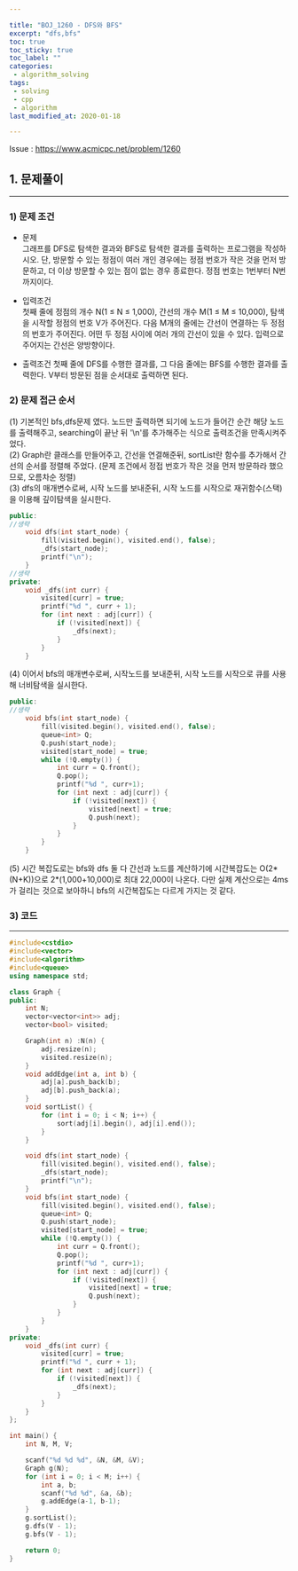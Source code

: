 ```yaml
---

title: "BOJ_1260 - DFS와 BFS"  
excerpt: "dfs,bfs"  
toc: true  
toc_sticky: true  
toc_label: ""  
categories:  
 - algorithm_solving  
tags:  
 - solving  
 - cpp  
 - algorithm
last_modified_at: 2020-01-18

---
```


Issue : <https://www.acmicpc.net/problem/1260>

## 1. 문제풀이  

- - -

### 1) 문제 조건

- 문제  
그래프를 DFS로 탐색한 결과와 BFS로 탐색한 결과를 출력하는 프로그램을 작성하시오. 단, 방문할 수 있는 정점이 여러 개인 경우에는 정점 번호가 작은 것을 먼저 방문하고, 더 이상 방문할 수 있는 점이 없는 경우 종료한다. 정점 번호는 1번부터 N번까지이다.

- 입력조건  
첫째 줄에 정점의 개수 N(1 ≤ N ≤ 1,000), 간선의 개수 M(1 ≤ M ≤ 10,000), 탐색을 시작할 정점의 번호 V가 주어진다. 다음 M개의 줄에는 간선이 연결하는 두 정점의 번호가 주어진다. 어떤 두 정점 사이에 여러 개의 간선이 있을 수 있다. 입력으로 주어지는 간선은 양방향이다.

- 출력조건
첫째 줄에 DFS를 수행한 결과를, 그 다음 줄에는 BFS를 수행한 결과를 출력한다. V부터 방문된 점을 순서대로 출력하면 된다.

### 2) 문제 접근 순서
  
(1) 기본적인 bfs,dfs문제 였다. 노드만 출력하면 되기에 노드가 들어간 순간 해당 노드를 출력해주고, searching이 끝난 뒤 '\n'를 추가해주는 식으로 출력조건을 만족시켜주었다.  
(2) Graph란 클래스를 만들어주고, 간선을 연결해준뒤, sortList란 함수를 추가해서 간선의 순서를 정렬해 주었다. (문제 조건에서 정접 번호가 작은 것을 먼저 방문하라 했으므로, 오름차순 정렬)  
(3) dfs의 매개변수로써, 시작 노드를 보내준뒤, 시작 노드를 시작으로 재귀함수(스택)을 이용해 깊이탐색을 실시한다.  

```cpp
public:
//생략
	void dfs(int start_node) {
		fill(visited.begin(), visited.end(), false);
		_dfs(start_node);
		printf("\n");
	}
//생략
private:
	void _dfs(int curr) {
		visited[curr] = true;
		printf("%d ", curr + 1);
		for (int next : adj[curr]) {
			if (!visited[next]) {
				_dfs(next);
			}
		}
	}
```

(4) 이어서 bfs의 매개변수로써, 시작노드를 보내준뒤, 시작 노드를 시작으로 큐를 사용해 너비탐색을 실시한다.  

```cpp
public:
//생략
	void bfs(int start_node) {
		fill(visited.begin(), visited.end(), false);
		queue<int> Q;
		Q.push(start_node);
		visited[start_node] = true;
		while (!Q.empty()) {
			int curr = Q.front();
			Q.pop();
			printf("%d ", curr+1);
			for (int next : adj[curr]) {
				if (!visited[next]) {
					visited[next] = true;
					Q.push(next);
				}
			}
		}
	}
```

(5) 시간 복잡도로는 bfs와 dfs 둘 다 간선과 노드를 계산하기에 시간복잡도는 O(2*(N+K))으로 2*(1,000+10,000)로 최대 22,000이 나온다. 다만 실제 계산으로는 4ms가 걸리는 것으로 보아하니 bfs의 시간복잡도는 다르게 가지는 것 같다.  

### 3) 코드

- - -

```cpp
#include<cstdio>
#include<vector>
#include<algorithm>
#include<queue>
using namespace std;

class Graph {
public:
	int N;
	vector<vector<int>> adj;
	vector<bool> visited;

	Graph(int n) :N(n) {
		adj.resize(n);
		visited.resize(n);
	}
	void addEdge(int a, int b) {
		adj[a].push_back(b);
		adj[b].push_back(a);
	}
	void sortList() {
		for (int i = 0; i < N; i++) {
			sort(adj[i].begin(), adj[i].end());
		}
	}

	void dfs(int start_node) {
		fill(visited.begin(), visited.end(), false);
		_dfs(start_node);
		printf("\n");
	}
	void bfs(int start_node) {
		fill(visited.begin(), visited.end(), false);
		queue<int> Q;
		Q.push(start_node);
		visited[start_node] = true;
		while (!Q.empty()) {
			int curr = Q.front();
			Q.pop();
			printf("%d ", curr+1);
			for (int next : adj[curr]) {
				if (!visited[next]) {
					visited[next] = true;
					Q.push(next);
				}
			}
		}
	}
private:
	void _dfs(int curr) {
		visited[curr] = true;
		printf("%d ", curr + 1);
		for (int next : adj[curr]) {
			if (!visited[next]) {
				_dfs(next);
			}
		}
	}
};

int main() {
	int N, M, V;

	scanf("%d %d %d", &N, &M, &V);
	Graph g(N);
	for (int i = 0; i < M; i++) {
		int a, b;
		scanf("%d %d", &a, &b);
		g.addEdge(a-1, b-1);
	}
	g.sortList();
	g.dfs(V - 1);
	g.bfs(V - 1);

	return 0;
}
```
